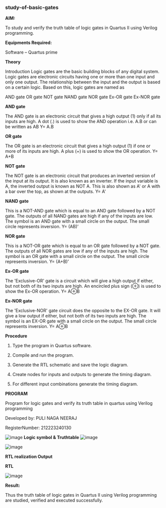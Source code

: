 ### study-of-basic-gates

**AIM:** 

To study and verify the truth table of logic gates in Quartus II using Verilog programming.

**Equipments Required:**

Software – Quartus prime 

**Theory**

Introduction Logic gates are the basic building blocks of any digital system. Logic gates are electronic circuits having one or more than one input and only one output. The relationship between the input and the output is based on a certain logic. Based on this, logic gates are named as

AND gate OR gate NOT gate NAND gate NOR gate Ex-OR gate Ex-NOR gate

**AND gate**

The AND gate is an electronic circuit that gives a high output (1) only if all its inputs are high. A dot (.) is used to show the AND operation i.e. A.B or can be written as AB
Y= A.B

**OR gate** 

The OR gate is an electronic circuit that gives a high output (1) if one or more of its inputs are high. A plus (+) is used to show the OR operation.
Y= A+B

**NOT gate**

The NOT gate is an electronic circuit that produces an inverted version of the input at its output. It is also known as an inverter. If the input variable is A, the inverted output is known as NOT A. This is also shown as A' or A with a bar over the top, as shown at the outputs.
Y= A'

**NAND gate**

This is a NOT-AND gate which is equal to an AND gate followed by a NOT gate. The outputs of all NAND gates are high if any of the inputs are low. The symbol is an AND gate with a small circle on the output. The small circle represents inversion.
Y= (AB)’

**NOR gate**

This is a NOT-OR gate which is equal to an OR gate followed by a NOT gate. The outputs of all NOR gates are low if any of the inputs are high. The symbol is an OR gate with a small circle on the output. The small circle represents inversion.
Y= (A+B)’

**Ex-OR gate**

The 'Exclusive-OR' gate is a circuit which will give a high output if either, but not both of its two inputs are high. An encircled plus sign (⊕) is used to show the Ex-OR operation.
Y= A⊕B

**Ex-NOR gate**

The 'Exclusive-NOR' gate circuit does the opposite to the EX-OR gate. It will give a low output if either, but not both of its two inputs are high. The symbol is an EX-OR gate with a small circle on the output. The small circle represents inversion.
Y= A⊕B

**Procedure** 

1.	Type the program in Quartus software.

2.	Compile and run the program.

3.	Generate the RTL schematic and save the logic diagram.

4.	Create nodes for inputs and outputs to generate the timing diagram.

5.	For different input combinations generate the timing diagram.


**PROGRAM**

Program for logic gates and verify its truth table in quartus using Verilog programming

Developed by: PULI NAGA NEERAJ

RegisterNumber: 212223240130

![image](https://github.com/PuliNagaNeeraj/study-of-basic-gates/assets/138849173/1c27f3a1-9bcc-435e-9f94-879bf15afc8e)
**Logic symbol & Truthtable**
![image](https://github.com/PuliNagaNeeraj/study-of-basic-gates/assets/138849173/baefb5a6-b1d2-4364-b33a-f4a5a56983ed)

 ![image](https://github.com/PuliNagaNeeraj/study-of-basic-gates/assets/138849173/3cf5e6cd-e4f2-4432-b70e-b4e6854d9524)
 
**RTL realization Output**

**RTL**

![image](https://github.com/PuliNagaNeeraj/study-of-basic-gates/assets/138849173/40e11fef-2a83-425c-8cf6-ae160c264554)

**Result:**

Thus the truth table of logic gates in Quartus II using Verilog programming are studied, verified and executed successfully.



